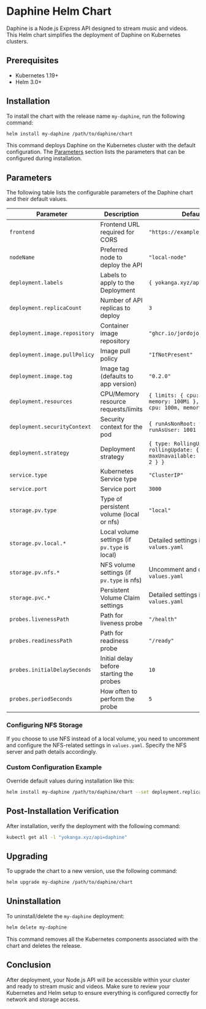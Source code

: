 # Daphine Helm Chart

Daphine is a Node.js Express API designed to stream music and videos. This Helm chart simplifies the deployment of Daphine on Kubernetes clusters.

## Prerequisites

- Kubernetes 1.19+
- Helm 3.0+

## Installation

To install the chart with the release name `my-daphine`, run the following command:

```bash
helm install my-daphine /path/to/daphine/chart
```

This command deploys Daphine on the Kubernetes cluster with the default configuration. The [Parameters](#parameters) section lists the parameters that can be configured during installation.

## Parameters

The following table lists the configurable parameters of the Daphine chart and their default values.

| Parameter                          | Description                                         | Default                          |
|------------------------------------|-----------------------------------------------------|----------------------------------|
| `frontend`                         | Frontend URL required for CORS                      | `"https://example.com"`          |
| `nodeName`                         | Preferred node to deploy the API                    | `"local-node"`                   |
| `deployment.labels`                | Labels to apply to the Deployment                   | `{ yokanga.xyz/api: daphine }`   |
| `deployment.replicaCount`          | Number of API replicas to deploy                    | `3`                              |
| `deployment.image.repository`      | Container image repository                          | `"ghcr.io/jordojordo/daphine"`   |
| `deployment.image.pullPolicy`      | Image pull policy                                   | `"IfNotPresent"`                 |
| `deployment.image.tag`             | Image tag (defaults to app version)                 | `"0.2.0"`                        |
| `deployment.resources`             | CPU/Memory resource requests/limits                 | `{ limits: { cpu: 200m, memory: 100Mi }, requests: { cpu: 100m, memory: 50Mi } }` |
| `deployment.securityContext`       | Security context for the pod                        | `{ runAsNonRoot: true, runAsUser: 1001 }` |
| `deployment.strategy`              | Deployment strategy                                 | `{ type: RollingUpdate, rollingUpdate: { maxUnavailable: 1, maxSurge: 2 } }` |
| `service.type`                     | Kubernetes Service type                             | `"ClusterIP"`                    |
| `service.port`                     | Service port                                        | `3000`                           |
| `storage.pv.type`                  | Type of persistent volume (local or nfs)            | `"local"`                        |
| `storage.pv.local.*`               | Local volume settings (if `pv.type` is local)       | Detailed settings in `values.yaml` |
| `storage.pv.nfs.*`                 | NFS volume settings (if `pv.type` is nfs)           | Uncomment and configure in `values.yaml` |
| `storage.pvc.*`                    | Persistent Volume Claim settings                    | Detailed settings in `values.yaml` |
| `probes.livenessPath`              | Path for liveness probe                             | `"/health"`                      |
| `probes.readinessPath`             | Path for readiness probe                            | `"/ready"`                       |
| `probes.initialDelaySeconds`       | Initial delay before starting the probes            | `10`                             |
| `probes.periodSeconds`             | How often to perform the probe                      | `5`                              |

### Configuring NFS Storage

If you choose to use NFS instead of a local volume, you need to uncomment and configure the NFS-related settings in `values.yaml`. Specify the NFS server and path details accordingly.

### Custom Configuration Example

Override default values during installation like this:

```bash
helm install my-daphine /path/to/daphine/chart --set deployment.replicaCount=5, nodeName=some-other-node
```

## Post-Installation Verification

After installation, verify the deployment with the following command:

```bash
kubectl get all -l "yokanga.xyz/api=daphine"
```

## Upgrading

To upgrade the chart to a new version, use the following command:

```bash
helm upgrade my-daphine /path/to/daphine/chart
```

## Uninstallation

To uninstall/delete the `my-daphine` deployment:

```bash
helm delete my-daphine
```

This command removes all the Kubernetes components associated with the chart and deletes the release.

## Conclusion

After deployment, your Node.js API will be accessible within your cluster and ready to stream music and videos. Make sure to review your Kubernetes and Helm setup to ensure everything is configured correctly for network and storage access.
